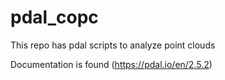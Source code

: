 # pdal_copc
This repo has pdal scripts to analyze point clouds

Documentation is found <here>(https://pdal.io/en/2.5.2)
